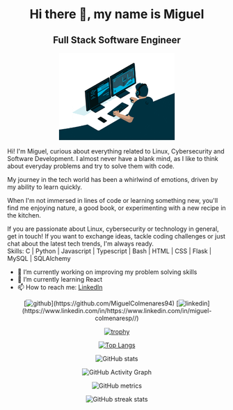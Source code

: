 <div align="center">
  <h1>Hi there 👋, my name is Miguel</h1>
  <h2>Full Stack Software Engineer</h2>
</div>

<div align="center">
  <div>
    <img src="git_bg2.gif" alt="Full Stack Software Engineer" height="200">
  </div>
</div>


Hi! I'm Miguel, curious about everything related to Linux, Cybersecurity and Software Development. I almost never have a blank mind, as I like to think about everyday problems and try to solve them with code.

My journey in the tech world has been a whirlwind of emotions, driven by my ability to learn quickly.

When I'm not immersed in lines of code or learning something new, you'll find me enjoying nature, a good book, or experimenting with a new recipe in the kitchen.

If you are passionate about Linux, cybersecurity or technology in general, get in touch! If you want to exchange ideas, tackle coding challenges or just chat about the latest tech trends, I'm always ready.
<br>
Skills: C | Python | Javascript | Typescript | Bash | HTML | CSS | Flask | MySQL | SQLAlchemy
<br>
- 🔭 I’m currently working on improving my problem solving skills 
- 🌱 I’m currently learning React 
- 📫 How to reach me: [LinkedIn](https://www.linkedin.com/in/miguel-colmenaresp/) 

<div align="center">
[<img src='https://cdn.jsdelivr.net/npm/simple-icons@3.0.1/icons/github.svg' alt='github' height='40'>](https://github.com/MiguelColmenares94)  [<img src='https://cdn.jsdelivr.net/npm/simple-icons@3.0.1/icons/linkedin.svg' alt='linkedin' height='40'>](https://www.linkedin.com/in/https://www.linkedin.com/in/miguel-colmenaresp//)  

[![trophy](https://github-profile-trophy.vercel.app/?username=MiguelColmenares94)](https://github.com/ryo-ma/github-profile-trophy)

[![Top Langs](https://github-readme-stats.vercel.app/api/top-langs/?username=MiguelColmenares94)](https://github.com/anuraghazra/github-readme-stats)

![GitHub stats](https://github-readme-stats.vercel.app/api?username=MiguelColmenares94&show_icons=true&count_private=true)  

![GitHub Activity Graph](https://activity-graph.herokuapp.com/graph?username=MiguelColmenares94)  

![GitHub metrics](https://metrics.lecoq.io/MiguelColmenares94)  

![GitHub streak stats](https://streak-stats.demolab.com/?user=MiguelColmenares94)
</div>
